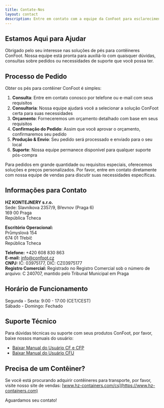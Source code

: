 ```yaml
---
title: Contate-Nos
layout: contact
description: Entre em contato com a equipe da ConFoot para esclarecimentos, pedidos e suporte.
---
```


## Estamos Aqui para Ajudar

Obrigado pelo seu interesse nas soluções de pés para contêineres ConFoot. Nossa equipe está pronta para auxiliá-lo com quaisquer dúvidas, consultas sobre pedidos ou necessidades de suporte que você possa ter.

## Processo de Pedido

Obter os pés para contêiner ConFoot é simples:

1. **Consulta**: Entre em contato conosco por telefone ou e-mail com seus requisitos
2. **Consultoria**: Nossa equipe ajudará você a selecionar a solução ConFoot certa para suas necessidades
3. **Orçamento**: Forneceremos um orçamento detalhado com base em seus requisitos
4. **Confirmação do Pedido**: Assim que você aprovar o orçamento, confirmaremos seu pedido
5. **Produção & Envio**: Seu pedido será processado e enviado para o seu local
6. **Suporte**: Nossa equipe permanece disponível para qualquer suporte pós-compra

Para pedidos em grande quantidade ou requisitos especiais, oferecemos soluções e preços personalizados. Por favor, entre em contato diretamente com nossa equipe de vendas para discutir suas necessidades específicas.

## Informações para Contato

**HZ KONTEJNERY s.r.o.**  
Sede: Slavníkova 2357/9, Břevnov (Praga 6)  
169 00 Praga  
República Tcheca

**Escritório Operacional:**  
Průmyslová 154  
674 01 Třebíč  
República Tcheca

**Telefone:** +420 608 830 863  
**E-mail:** [info@confoot.cz](mailto:info@confoot.cz)  
**CNPJ:** IČ: 03975177, DIČ: CZ03975177  
**Registro Comercial:** Registrado no Registro Comercial sob o número de arquivo: C 240707, mantido pelo Tribunal Municipal em Praga

## Horário de Funcionamento

Segunda - Sexta: 9:00 - 17:00 (CET/CEST)  
Sábado - Domingo: Fechado

## Suporte Técnico

Para dúvidas técnicas ou suporte com seus produtos ConFoot, por favor, baixe nossos manuais do usuário:
- [Baixar Manual do Usuário CF e CFP](/wp-content/uploads/2021/07/confoot_navod-k-pouziti_CZ.pdf)
- [Baixar Manual do Usuário CFU](/wp-content/uploads/2022/02/confoot_CFU_navod-k-pouziti_CZ.pdf)

## Precisa de um Contêiner?

Se você está procurando adquirir contêineres para transporte, por favor, visite nosso site de vendas:
[www.hz-containers.com/cs](https://www.hz-containers.com)

Aguardamos seu contato!